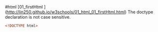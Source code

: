 #html
[01_firstHtml       ]  (http://lin250.github.io/w3schools/01_html_01_firstHtml.html)
The doctype declaration is not case sensitive. 
```html
<!DOCTYPE html>
```
